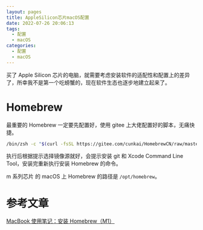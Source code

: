 ```yaml
---
layout: pages
title: AppleSilicon芯片macOS配置
date: 2022-07-26 20:06:13
tags:
  - 配置
  - macOS
categories:
  - 配置
  - macOS
---
```


买了 Apple Silicon 芯片的电脑，就需要考虑安装软件的适配性和配置上的差异了，所幸我不是第一个吃螃蟹的，现在软件生态也逐步地建立起来了。

<!--more-->

# Homebrew

最重要的 Homebrew 一定要先配置好，使用 gitee 上大佬配置好的脚本，无痛快捷。

```bash
/bin/zsh -c "$(curl -fsSL https://gitee.com/cunkai/HomebrewCN/raw/master/Homebrew.sh)"
```

执行后根据提示选择镜像源就好，会提示安装 git 和 Xcode Command Line Tool，安装完重新执行安装 Homebrew 的命令。

m 系列芯片 的 macOS 上 Homebrew 的路径是 `/opt/homebrew`。

# 参考文章

[MacBook 使用笔记：安装 Homebrew（M1）](https://zhuanlan.zhihu.com/p/372576355)
